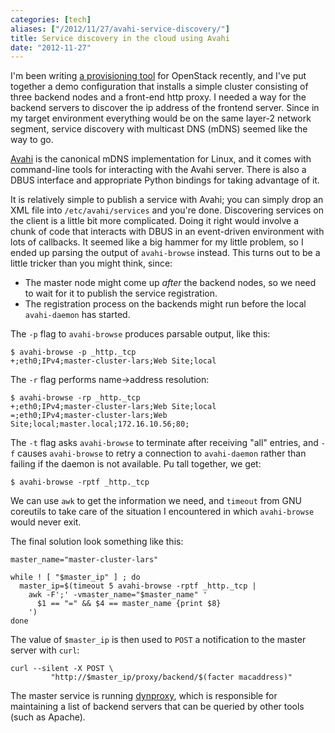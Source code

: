 ```yaml
---
categories: [tech]
aliases: ["/2012/11/27/avahi-service-discovery/"]
title: Service discovery in the cloud using Avahi
date: "2012-11-27"
---
```


I'm been writing [a provisioning tool][drifter] for OpenStack
recently, and I've put together a demo configuration that installs a
simple cluster consisting of three backend nodes and a front-end http
proxy.  I needed a way for the backend servers to discover the ip
address of the frontend server.  Since in my target environment
everything would be on the same layer-2 network segment, service
discovery with multicast DNS (mDNS) seemed like the way to go.

[Avahi][] is the canonical mDNS implementation for Linux, and it comes
with command-line tools for interacting with the Avahi server.  There
is also a DBUS interface and appropriate Python bindings for taking
advantage of it.

[Avahi]: http://avahi.org/

It is relatively simple to publish a service with Avahi; you can
simply drop an XML file into `/etc/avahi/services` and you're done.
Discovering services on the client is a little bit more complicated.
Doing it right would involve a chunk of code that interacts with DBUS
in an event-driven environment with lots of callbacks.  It seemed like
a big hammer for my little problem, so I ended up parsing the output
of `avahi-browse` instead.  This turns out to be a little tricker than
you might think, since:

- The master node might come up *after* the backend nodes, so we need
  to wait for it to publish the service registration.
- The registration process on the backends might run before the local
  `avahi-daemon` has started.

The `-p` flag to `avahi-browse` produces parsable output, like this:

    $ avahi-browse -p _http._tcp
    +;eth0;IPv4;master-cluster-lars;Web Site;local

The `-r` flag performs name->address resolution:

    $ avahi-browse -rp _http._tcp
    +;eth0;IPv4;master-cluster-lars;Web Site;local
    =;eth0;IPv4;master-cluster-lars;Web Site;local;master.local;172.16.10.56;80;

The `-t` flag asks `avahi-browse` to terminate after receiving "all"
entries, and `-f` causes `avahi-browse` to retry a connection to
`avahi-daemon` rather than failing if the daemon is not available. Pu
tall together, we get:

    $ avahi-browse -rptf _http._tcp

We can use `awk` to get the information we need, and `timeout` from
GNU coreutils to take care of the situation I encountered in which
`avahi-browse` would never exit.

The final solution look something like this:

    master_name="master-cluster-lars"

    while ! [ "$master_ip" ] ; do
      master_ip=$(timeout 5 avahi-browse -rptf _http._tcp |
        awk -F';' -vmaster_name="$master_name" '
          $1 == "=" && $4 == master_name {print $8}
        ')
    done

The value of `$master_ip` is then used to `POST` a notification to the
master server with `curl`:

    curl --silent -X POST \
             "http://$master_ip/proxy/backend/$(facter macaddress)"


The master service is running [dynproxy][], which is responsible for
maintaining a list of backend servers that can be queried by other
tools (such as Apache).

[drifter]: http://github.com/larsks/drifter
[dynproxy]: http://github.com/larsks/dynproxy-http

